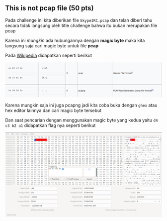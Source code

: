 ## This is not pcap file (50 pts)

Pada challenge ini kita diberikan file `SkypeIRC.pcap` dan telah diberi tahu secara tidak langsung oleh title challenge bahwa itu bukan merupakan file pcap

Karena ini *mungkin* ada hubungannya dengan **magic byte** maka kita langsung saja cari magic byte untuk file **pcap**

Pada [Wikipedia](https://en.wikipedia.org/wiki/List_of_file_signatures) didapatkan seperti berikut

![image1](thisisnotpcapfile1.png)

Karena mungkin saja ini juga pcapng jadi kita coba buka dengan `ghex` atau hex editor lainnya dan cari magic byte tersebut

Dan saat pencarian dengan menggunakan magic byte yang kedua yaitu `d4 c3 b2 a1` didapatkan flag nya seperti berikut

![image2](thisisnotpcapfile2.png)